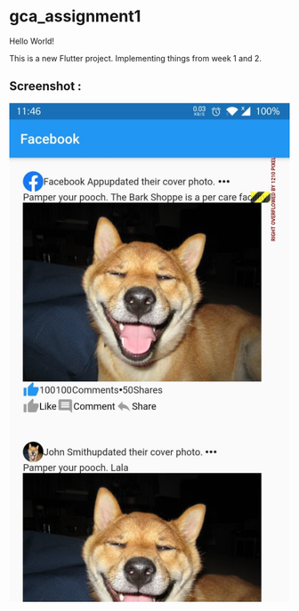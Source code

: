 # gca_assignment1

<p>Hello World! </p>
<p>This is a new Flutter project. Implementing things from week 1 and 2.</p>

## Screenshot : 

![Screenshot](lib/asset/ss.jpg)


